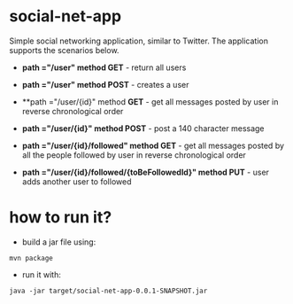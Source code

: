 # social-net-app

Simple social networking application, similar to Twitter. 
The application supports the scenarios below.

-  **path ="/user" method GET** - return all users

-  **path ="/user" method POST** - creates a user

-  **path ="/user/{id}" method **GET** - get all messages posted by user in reverse chronological order

-  **path ="/user/{id}" method POST** - post a 140 character message

-  **path ="/user/{id}/followed" method GET** - get all messages posted by all the people followed by user in reverse chronological        order

- **path ="/user/{id}/followed/{toBeFollowedId}" method PUT** - user adds another user to followed


# how to run it?

-  build a jar file using:
```
mvn package
```
-  run it with: 
```
java -jar target/social-net-app-0.0.1-SNAPSHOT.jar
```
